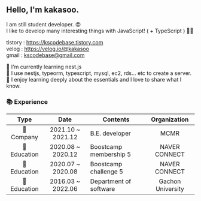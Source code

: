 ## Hello, I'm kakasoo.

I am still student developer. 😍  
I like to develop many interesting things with JavaScript! ( + TypeScript ) 👨‍💻

tistory : https://kscodebase.tistory.com  
velog : https://velog.io/@kakasoo  
gmail : kscodebase@gmail.com  
  
🌱 I'm currently learning nest.js  
🌱 I use nestjs, typeorm, typescript, mysql, ec2, rds... etc to create a server.  
🌱 I enjoy learning deeply about the essentials and I love to share what I know.   
   
### 📚 Experience

|         Type          |       Date        | Contents                                  |  Organization   |
| :-------------------: | :---------------: | ----------------------------------------- | :-------------: |
|     🌃 Company     | 2021.10 ~ 2021.12 | B.E. developer                            |  MCMR  |
|      🏫 Education      | 2020.08 ~ 2020.12 | Boostcamp membership 5                    |  NAVER CONNECT  |
|      🏫 Education      | 2020.07 ~ 2020.08 | Boostcamp challenge 5                     |  NAVER CONNECT  |
|      🏫 Education      | 2016.03 ~ 2022.06 | Department of software                    | Gachon University |


